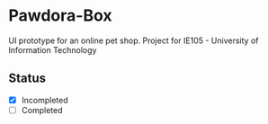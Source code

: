 # Pawdora-Box
UI prototype for an online pet shop. Project for IE105 - University of Information Technology

## Status
- [x] Incompleted
- [ ] Completed
